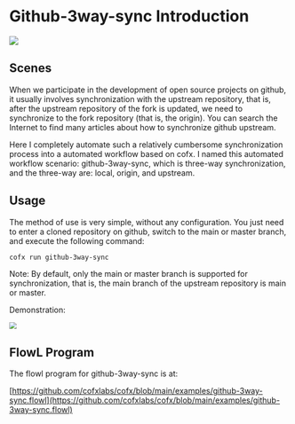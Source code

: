 # Github-3way-sync Introduction

![](/Users/skoo/go/src/github.com/cofxlabs/cofx/docs/assets/3way-sync.png)

## Scenes

When we participate in the development of open source projects on github, it usually involves synchronization with the upstream repository, that is, after the upstream repository of the fork is updated, we need to synchronize to the fork repository (that is, the origin). You can search the Internet to find many articles about how to synchronize github upstream.

Here I completely automate such a relatively cumbersome synchronization process into a automated workflow based on cofx. I named this automated workflow scenario: github-3way-sync, which is three-way synchronization, and the three-way are: local, origin, and upstream.

## Usage

The method of use is very simple, without any configuration. You just need to enter a cloned repository on github, switch to the main or master branch, and execute the following command:

```shell
cofx run github-3way-sync
````

Note: By default, only the main or master branch is supported for synchronization, that is, the main branch of the upstream repository is main or master.

Demonstration:

<img src="/Users/skoo/go/src/github.com/cofxlabs/cofx/docs/assets/3way-sync-demo.png" style="zoom:80%;" />

## FlowL Program

The flowl program for github-3way-sync is at:

[https://github.com/cofxlabs/cofx/blob/main/examples/github-3way-sync.flowl](https://github.com/cofxlabs/cofx/blob/main/examples/github-3way-sync.flowl)
